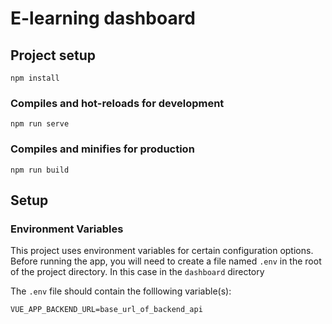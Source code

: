 # E-learning dashboard

## Project setup

```
npm install
```

### Compiles and hot-reloads for development

```
npm run serve
```

### Compiles and minifies for production

```
npm run build
```

## Setup

### Environment Variables

This project uses environment variables for certain configuration options. Before running the app, you will need to create a file named `.env` in the root of the project directory. In this case in the `dashboard` directory

The `.env` file should contain the folllowing variable(s):

```markdown
VUE_APP_BACKEND_URL=base_url_of_backend_api
```
